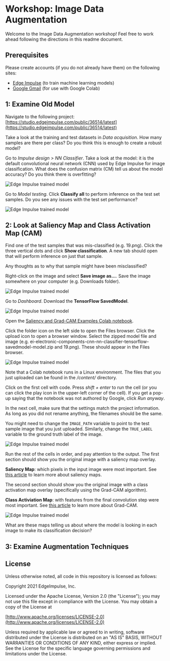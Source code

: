 # Workshop: Image Data Augmentation

Welcome to the Image Data Augmentation workshop! Feel free to work ahead following the directions in this readme document.

## Prerequisites

Please create accounts (if you do not already have them) on the following sites:

* [Edge Impulse](https://www.edgeimpulse.com/) (to train machine learning models)
* [Google Gmail](https://gmail.com/) (for use with Google Colab)

## 1: Examine Old Model

Navigate to the following project: [https://studio.edgeimpulse.com/public/36514/latest](https://studio.edgeimpulse.com/public/36514/latest)

Take a look at the training and test datasets in *Data acquisition*. How many samples are there per class? Do you think this is enough to create a robust model?

Go to *Impulse design > NN Classifier*. Take a look at the model: it is the default convolutional neural network (CNN) used by Edge Impulse for image classification. What does the confusion matrix (CM) tell us about the model accuracy? Do you think there is overfitting?

![Edge Impulse trained model](https://raw.githubusercontent.com/ShawnHymel/ei-workshop-image-data-augmentation/master/Images/screen-01.png)

Go to *Model testing*. Click **Classify all** to perform inference on the test set samples. Do you see any issues with the test set performance?

![Edge Impulse trained model](https://raw.githubusercontent.com/ShawnHymel/ei-workshop-image-data-augmentation/master/Images/screen-02.png)

## 2: Look at Saliency Map and Class Activation Map (CAM)

Find one of the test samples that was mis-classified (e.g. 19.png). Click the three vertical dots and click **Show classification**. A new tab should open that will perform inference on just that sample.

Any thoughts as to why that sample might have been misclassified?

Right-click on the image and select **Save image as...**. Save the image somewhere on your computer (e.g. Downloads folder).

![Edge Impulse trained model](https://raw.githubusercontent.com/ShawnHymel/ei-workshop-image-data-augmentation/master/Images/screen-03.png)

Go to *Dashboard*. Download the **TensorFlow SavedModel**.

![Edge Impulse trained model](https://raw.githubusercontent.com/ShawnHymel/ei-workshop-image-data-augmentation/master/Images/screen-04.png)

Open the [Saliency and Grad-CAM Examples Colab notebook](https://colab.research.google.com/github/ShawnHymel/ei-workshop-image-data-augmentation/blob/master/workshop_01_saliency_and_grad_cam.ipynb). 

Click the folder icon on the left side to open the Files browser. Click the upload icon to open a browser window. Select the zipped model file and image (e.g. ei-electronic-components-cnn-nn-classifier-tensorflow-savedmodel-model.zip and 19.png). These should appear in the Files browser.

![Edge Impulse trained model](https://raw.githubusercontent.com/ShawnHymel/ei-workshop-image-data-augmentation/master/Images/screen-05.png)

Note that a Colab notebook runs in a Linux environment. The files that you just uploaded can be found in the */content/* directory.

Click on the first cell with code. Press *shift + enter* to run the cell (or you can click the play icon in the upper-left corner of the cell). If you get a pop-up saying that the notebook was not authored by Google, click *Run anyway*.

In the next cell, make sure that the settings match the project information. As long as you did not rename anything, the filenames should be the same.

You might need to change the `IMAGE_PATH` variable to point to the test sample image that you just uploaded. Similarly, change the `TRUE_LABEL` variable to the ground truth label of the image.

![Edge Impulse trained model](https://raw.githubusercontent.com/ShawnHymel/ei-workshop-image-data-augmentation/master/Images/screen-06.png)

Run the rest of the cells in order, and pay attention to the output. The first section should show you the original image with a saliency map overlay.

**Saliency Map**: which pixels in the input image were most important. See [this article](http://www.scholarpedia.org/article/Saliency_map) to learn more about saliency maps.

The second section should show you the original image with a class activation map overlay (specifically using the Grad-CAM algorithm).

**Class Activiation Map**: with features from the final convolution step were most important. See [this article](https://www.pyimagesearch.com/2020/03/09/grad-cam-visualize-class-activation-maps-with-keras-tensorflow-and-deep-learning/) to learn more about Grad-CAM.

![Edge Impulse trained model](https://raw.githubusercontent.com/ShawnHymel/ei-workshop-image-data-augmentation/master/Images/screen-07.png)

What are these maps telling us about where the model is looking in each image to make its classification decision?

## 3: Examine Augmentation Techniques



## License

Unless otherwise noted, all code in this repository is licensed as follows:

Copyright 2021 EdgeImpulse, Inc.

Licensed under the Apache License, Version 2.0 (the "License");
you may not use this file except in compliance with the License.
You may obtain a copy of the License at

[http://www.apache.org/licenses/LICENSE-2.0](http://www.apache.org/licenses/LICENSE-2.0)

Unless required by applicable law or agreed to in writing, software
distributed under the License is distributed on an "AS IS" BASIS,
WITHOUT WARRANTIES OR CONDITIONS OF ANY KIND, either express or implied.
See the License for the specific language governing permissions and
limitations under the License.